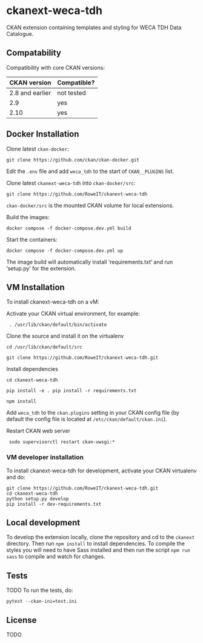 # ckanext-weca-tdh

CKAN extension containing templates and styling for WECA TDH Data Catalogue.

## Compatability

Compatibility with core CKAN versions:

| CKAN version    | Compatible?   |
| --------------- | ------------- |
| 2.8 and earlier | not tested    |
| 2.9             | yes           |
| 2.10            | yes           |

## Docker Installation

Clone latest `ckan-docker`:

	git clone https://github.com/ckan/ckan-docker.git
	
Edit the `.env` file and add `weca_tdh` to the start of `CKAN__PLUGINS` list.

Clone latest `ckanext-weca-tdh` into `ckan-docker/src`:

	git clone https://github.com/RoweIT/ckanext-weca-tdh

`ckan-docker/src` is the mounted CKAN volume for local extensions.

Build the images:

	docker compose -f docker-compose.dev.yml build
	
Start the containers:

	docker compose -f docker-compose.dev.yml up

The image build will automatically install ‘requirements.txt’ and run ‘setup.py’ for the extension. 

## VM Installation

To install ckanext-weca-tdh on a vM:

Activate your CKAN virtual environment, for example:

     . /usr/lib/ckan/default/bin/activate

Clone the source and install it on the virtualenv


    cd /usr/lib/ckan/default/src
    
    git clone https://github.com/RoweIT/ckanext-weca-tdh.git
    
    
Install dependencies

    cd ckanext-weca-tdh  
    
    pip install -e . pip install -r requirements.txt
    
    npm install
	
Add `weca_tdh` to the `ckan.plugins` setting in your CKAN
   config file (by default the config file is located at
   `/etc/ckan/default/ckan.ini`).

Restart CKAN web server

     sudo supervisorctl restart ckan-uwsgi:*

### VM developer installation

To install ckanext-weca-tdh for development, activate your CKAN virtualenv and
do:

    git clone https://github.com/RoweIT/ckanext-weca-tdh.git
    cd ckanext-weca-tdh
    python setup.py develop
    pip install -r dev-requirements.txt

## Local development
To develop the extension locally, clone the repository and cd to the `ckanext` directory. Then run `npm install` to install dependencies. To compile the styles you will need to have Sass installed and then run the script `npm run sass` to compile and watch for changes.

## Tests
TODO
To run the tests, do:

    pytest --ckan-ini=test.ini

## License
TODO
